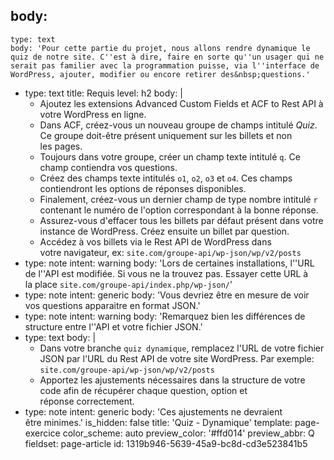 body:
  -
    type: text
    body: 'Pour cette partie du projet, nous allons rendre dynamique le quiz de notre site. C''est à dire, faire en sorte qu''un usager qui ne serait pas familier avec la programmation puisse, via l''interface de WordPress, ajouter, modifier ou encore retirer des&nbsp;questions.'
  -
    type: text
    title: Requis
    level: h2
    body: |
      - Ajoutez les extensions Advanced Custom Fields et ACF to Rest API à votre WordPress en&nbsp;ligne.
      - Dans ACF, créez-vous un nouveau groupe de champs intitulé _Quiz_. Ce groupe doit-être présent uniquement sur les billets et non les&nbsp;pages.
      - Toujours dans votre groupe, créer un champ texte intitulé `q`. Ce champ contiendra vos&nbsp;questions. 
      - Créez des champs texte intitulés `o1`, `o2`, `o3` et `o4`. Ces champs contiendront les options de réponses&nbsp;disponibles.
      - Finalement, créez-vous un dernier champ de type nombre intitulé `r` contenant le numéro de l'option correspondant à la bonne&nbsp;réponse.
      - Assurez-vous d'effacer tous les billets par défaut présent dans votre instance de WordPress. Créez ensuite un billet par&nbsp;question.
      - Accédez à vos billets via le Rest API de WordPress dans votre&nbsp;navigateur, ex: `site.com/groupe-api/wp-json/wp/v2/posts`
  -
    type: note
    intent: warning
    body: 'Lors de certaines installations, l''URL de l''API est modifiée. Si vous ne la trouvez pas. Essayer cette URL à la&nbsp;place `site.com/groupe-api/index.php/wp-json/`'
  -
    type: note
    intent: generic
    body: 'Vous devriez être en mesure de voir vos questions apparaitre en format&nbsp;JSON.'
  -
    type: note
    intent: warning
    body: 'Remarquez bien les différences de structure entre l''API et votre fichier&nbsp;JSON.'
  -
    type: text
    body: |
      - Dans votre branche `quiz dynamique`, remplacez l'URL de votre fichier JSON par l'URL du Rest API de votre site WordPress. Par exemple: `site.com/groupe-api/wp-json/wp/v2/posts`
      - Apportez les ajustements nécessaires dans la structure de votre code afin de récupérer chaque question, option et réponse&nbsp;correctement.
  -
    type: note
    intent: generic
    body: 'Ces ajustements ne devraient être&nbsp;minimes.'
is_hidden: false
title: 'Quiz - Dynamique'
template: page-exercice
color_scheme: auto
preview_color: '#ffd014'
preview_abbr: Q
fieldset: page-article
id: 1319b946-5639-45a9-bc8d-cd3e523841b5
